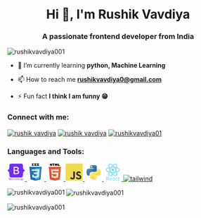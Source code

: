 <h1 align="center">Hi 👋, I'm Rushik Vavdiya</h1>
<h3 align="center">A passionate frontend developer from India</h3>



<p align="left"> <img src="https://komarev.com/ghpvc/?username=rushikvavdiya001&label=Profile%20views&color=0e75b6&style=flat" alt="rushikvavdiya001" /> </p>

- 🌱 I’m currently learning **python, Machine Learning**

- 📫 How to reach me **rushikvavdiya0@gmail.com**

- ⚡ Fun fact **I think I am funny 😁**

<h3 align="left">Connect with me:</h3>
<p align="left">
<a href="https://linkedin.com/in/rushik vavdiya" target="blank"><img align="center" src="https://raw.githubusercontent.com/rahuldkjain/github-profile-readme-generator/master/src/images/icons/Social/linked-in-alt.svg" alt="rushik vavdiya" height="30" width="40" /></a>
<a href="https://fb.com/rushik vavdiya" target="blank"><img align="center" src="https://raw.githubusercontent.com/rahuldkjain/github-profile-readme-generator/master/src/images/icons/Social/facebook.svg" alt="rushik vavdiya" height="30" width="40" /></a>
<a href="https://instagram.com/rushikvavdiya01" target="blank"><img align="center" src="https://raw.githubusercontent.com/rahuldkjain/github-profile-readme-generator/master/src/images/icons/Social/instagram.svg" alt="rushikvavdiya01" height="30" width="40" /></a>
</p>

<h3 align="left">Languages and Tools:</h3>
<p align="left"> <a href="https://getbootstrap.com" target="_blank" rel="noreferrer"> <img src="https://raw.githubusercontent.com/devicons/devicon/master/icons/bootstrap/bootstrap-plain-wordmark.svg" alt="bootstrap" width="40" height="40"/> </a> <a href="https://www.w3schools.com/css/" target="_blank" rel="noreferrer"> <img src="https://raw.githubusercontent.com/devicons/devicon/master/icons/css3/css3-original-wordmark.svg" alt="css3" width="40" height="40"/> </a> <a href="https://www.w3.org/html/" target="_blank" rel="noreferrer"> <img src="https://raw.githubusercontent.com/devicons/devicon/master/icons/html5/html5-original-wordmark.svg" alt="html5" width="40" height="40"/> </a> <a href="https://developer.mozilla.org/en-US/docs/Web/JavaScript" target="_blank" rel="noreferrer"> <img src="https://raw.githubusercontent.com/devicons/devicon/master/icons/javascript/javascript-original.svg" alt="javascript" width="40" height="40"/> </a> <a href="https://www.python.org" target="_blank" rel="noreferrer"> <img src="https://raw.githubusercontent.com/devicons/devicon/master/icons/python/python-original.svg" alt="python" width="40" height="40"/> </a> <a href="https://reactjs.org/" target="_blank" rel="noreferrer"> <img src="https://raw.githubusercontent.com/devicons/devicon/master/icons/react/react-original-wordmark.svg" alt="react" width="40" height="40"/> </a> <a href="https://tailwindcss.com/" target="_blank" rel="noreferrer"> <img src="https://www.vectorlogo.zone/logos/tailwindcss/tailwindcss-icon.svg" alt="tailwind" width="40" height="40"/> </a> </p>

<p><img align="left" src="https://github-readme-stats.vercel.app/api/top-langs?username=rushikvavdiya001&show_icons=true&locale=en&layout=compact" alt="rushikvavdiya001" /></p>

<p>&nbsp;<img align="center" src="https://github-readme-stats.vercel.app/api?username=rushikvavdiya001&show_icons=true&locale=en" alt="rushikvavdiya001" /></p>

<p><img align="center" src="https://github-readme-streak-stats.herokuapp.com/?user=rushikvavdiya001&" alt="rushikvavdiya001" /></p>


